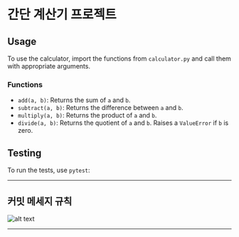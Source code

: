 # **간단 계산기 프로젝트**

## Usage
To use the calculator, import the functions from `calculator.py` and call them with appropriate arguments.

### Functions
- `add(a, b)`: Returns the sum of `a` and `b`.
- `subtract(a, b)`: Returns the difference between `a` and `b`.
- `multiply(a, b)`: Returns the product of `a` and `b`.
- `divide(a, b)`: Returns the quotient of `a` and `b`. Raises a `ValueError` if `b` is zero.

## Testing
To run the tests, use `pytest`:


---
## 커밋 메세지 규칙

![alt text](image.png)

---
